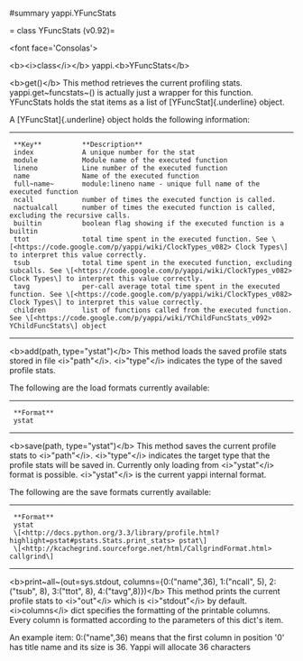 \#summary yappi.YFuncStats

= class YFuncStats (v0.92)=

\<font face=\'Consolas\'\>

\<b\>\<i\>class\</i\>\</b\> yappi.\<b\>YFuncStats\</b\>

\<b\>get()\</b\> This method retrieves the current profiling stats.
yappi.get~funcstats~() is actually just a wrapper for this function.
YFuncStats holds the stat items as a list of [YFuncStat]{.underline}
object.

A [YFuncStat]{.underline} object holds the following information:

  -- ------------- -- ------------------------------------------------------------------------------------------------------------------------------------------------------------------------------ --
     **Key**          **Description**                                                                                                                                                                
     index            A unique number for the stat                                                                                                                                                   
     module           Module name of the executed function                                                                                                                                           
     lineno           Line number of the executed function                                                                                                                                           
     name             Name of the executed function                                                                                                                                                  
     full~name~       module:lineno name - unique full name of the executed function                                                                                                                 
     ncall            number of times the executed function is called.                                                                                                                               
     nactualcall      number of times the executed function is called, excluding the recursive calls.                                                                                                
     builtin          boolean flag showing if the executed function is a builtin                                                                                                                     
     ttot             total time spent in the executed function. See \[<https://code.google.com/p/yappi/wiki/ClockTypes_v082> Clock Types\] to interpret this value correctly.                       
     tsub             total time spent in the executed function, excluding subcalls. See \[<https://code.google.com/p/yappi/wiki/ClockTypes_v082> Clock Types\] to interpret this value correctly.   
     tavg             per-call average total time spent in the executed function. See \[<https://code.google.com/p/yappi/wiki/ClockTypes_v082> Clock Types\] to interpret this value correctly.      
     children         list of functions called from the executed function. See \[<https://code.google.com/p/yappi/wiki/YChildFuncStats_v092> YChildFuncStats\] object                                
  -- ------------- -- ------------------------------------------------------------------------------------------------------------------------------------------------------------------------------ --

\<b\>add(path, type=\"ystat\")\</b\> This method loads the saved profile
stats stored in file \<i\>\"path\"\</i\>. \<i\>\"type\"\</i\> indicates
the type of the saved profile stats.

The following are the load formats currently available:

  -- ------------ --
     **Format**   
     ystat        
  -- ------------ --

\<b\>save(path, type=\"ystat\")\</b\> This method saves the current
profile stats to \<i\>\"path\"\</i\>. \<i\>\"type\"\</i\> indicates the
target type that the profile stats will be saved in. Currently only
loading from \<i\>\"ystat\"\</i\> format is possible.
\<i\>\"ystat\"\</i\> is the current yappi internal format.

The following are the save formats currently available:

  -- ------------------------------------------------------------------------------------------------------ --
     **Format**                                                                                             
     ystat                                                                                                  
     \[<http://docs.python.org/3.3/library/profile.html?highlight=pstat#pstats.Stats.print_stats> pstat\]   
     \[<http://kcachegrind.sourceforge.net/html/CallgrindFormat.html> callgrind\]                           
  -- ------------------------------------------------------------------------------------------------------ --

\<b\>print~all~(out=sys.stdout, columns={0:(\"name\",36), 1:(\"ncall\",
5), 2:(\"tsub\", 8), 3:(\"ttot\", 8), 4:(\"tavg\",8)})\</b\> This method
prints the current profile stats to \<i\>\"out\"\</i\> which is
\<i\>\"stdout\"\</i\> by default. \<i\>columns\</i\> dict specifies the
formatting of the printable columns. Every column is formatted according
to the parameters of this dict\'s item.

An example item: 0:(\"name\",36) means that the first column in position
\'0\' has title name and its size is 36. Yappi will allocate 36
characters